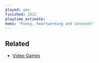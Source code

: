 ```yaml
---
played: yes
finished: 2022
playtime_estimate:
memo: "Funny, heartwarming and innocent"
---
```


## Related
- [Video Games](notes/Video%20Games.md)
